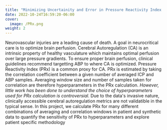 ```yaml
---
title: "Minimizing Uncertainity and Error in Pressure Reactivity Index to Aid in Clicial Decision Support"
date: 2022-10-24T16:59:20-06:00
cover:
  image: /PRx.png
weight: 2 
---
```


Neurovascular injuries are a leading cause of death. A goal in neurocritical care is to optimize brain perfusion. Cerebral Autoregulation (CA) is an intrinsic property of healthy vasculature which maintains optimal perfusion over large pressure gradients. To ensure proper brain perfusion, clinical guidelines recommend targetting ABP to where CA is optimized. Pressure Reactivity Index (PRx) is a common proxy for CA. PRx is estimated by taking the correlation coefficient between a given number of averaged ICP and ABP samples. Averaging window size and number of samples taken for correlation are therefore hyperparameters in the PRx calculation. *However, little work has been done to understand the choice of hyperparameters used for PRx calculation is controversial.* Due to the data's invasive nature, clinically accessible cerebral autoregulation metrics are not validatible in the typical sense. In this project, we calculate PRx for many different combinations of averaging and correlation windows in patient and synthetic data to quantify the sensitivity of PRx to hyperparameters and explore patient specific methodology
